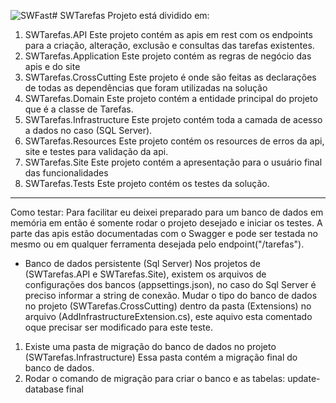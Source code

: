 <img src="https://swfast.com.br/wp-content/uploads/2021/10/swfast-logo.png" alt="SWFast"># SWTarefas
Projeto está dividido em:
1. SWTarefas.API
Este projeto contém as apis em rest com os endpoints para a criação, alteração, exclusão e consultas das tarefas existentes.
2. SWTarefas.Application
Este projeto contém as regras de negócio das apis e do site
3. SWTarefas.CrossCutting
Este projeto é onde são feitas as declarações de todas as dependências que foram utilizadas na solução
4. SWTarefas.Domain
Este projeto contém a entidade principal do projeto que é a classe de Tarefas.
5. SWTarefas.Infrastructure
Este projeto contém toda a camada de acesso a dados no caso (SQL Server).
6. SWTarefas.Resources
Este projeto contém os resources de erros da api, site e testes para validação da api.
7. SWTarefas.Site
Este projeto contém a apresentação para o usuário final das funcionalidades
8. SWTarefas.Tests
Este projeto contém os testes da solução.
-------------------------------------------------------------------------------------------------------------------------------------------------------------------------------
Como testar:
Para facilitar eu deixei preparado para um banco de dados em memória em então é somente rodar o projeto desejado e iniciar os testes.
A parte das apis estão documentadas com o Swagger e pode ser testada no mesmo ou em qualquer ferramenta desejada pelo endpoint("/tarefas").

* Banco de dados persistente (Sql Server)
Nos projetos de (SWTarefas.API e SWTarefas.Site), existem os arquivos de configurações dos bancos (appsettings.json), no caso do Sql Server é preciso informar a string de conexão.
Mudar o tipo do banco de dados no projeto (SWTarefas.CrossCutting) dentro da pasta (Extensions) no arquivo (AddInfrastructureExtension.cs), este aquivo esta comentado oque precisar ser modificado para este teste.
1. Existe uma pasta de migração do banco de dados no projeto (SWTarefas.Infrastructure)
Essa pasta contém a migração final do banco de dados.
2. Rodar o comando de migração para criar o banco e as tabelas:
update-database final
